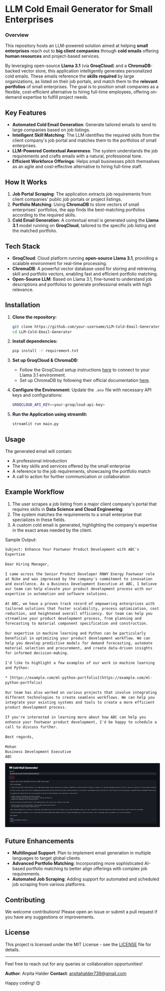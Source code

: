 # LLM Cold Email Generator for Small Enterprises

### Overview
This repository hosts an LLM-powered solution aimed at helping **small enterprises** reach out to **big client companies** through **cold emails** offering **human resources** and project-based services. 

By leveraging open-source **Llama 3.1** (via **GroqCloud**) and a **ChromaDB**-backed vector store, this application intelligently generates personalized cold emails. These emails reference the **skills required** by large organizations, as listed on their job portals, and match them to the **relevant portfolios** of small enterprises. The goal is to position small companies as a flexible, cost-efficient alternative to hiring full-time employees, offering on-demand expertise to fulfill project needs.

## Key Features
- **Automated Cold Email Generation**: Generate tailored emails to send to large companies based on job listings.
- **Intelligent Skill Matching**: The LLM identifies the required skills from the client company's job portal and matches them to the portfolios of small enterprises.
- **LLM-Powered Contextual Awareness**: The system understands the job requirements and crafts emails with a natural, professional tone.
- **Efficient Workforce Offerings**: Helps small businesses pitch themselves as an agile and cost-effective alternative to hiring full-time staff.
  
## How It Works
1. **Job Portal Scraping**: The application extracts job requirements from client companies' public job portals or project listings.
2. **Portfolio Matching**: Using **ChromaDB** to store vectors of small enterprises' portfolios, the app finds the best-matching portfolios according to the required skills.
3. **Cold Email Generation**: A contextual email is generated using the **Llama 3.1** model running on **GroqCloud**, tailored to the specific job listing and the matched portfolio.

## Tech Stack
- **GroqCloud**: Cloud platform running **open-source Llama 3.1**, providing a scalable environment for real-time processing.
- **ChromaDB**: A powerful vector database used for storing and retrieving skill and portfolio vectors, enabling fast and efficient portfolio matching.
- **Open-Source LLM**: Based on Llama 3.1, fine-tuned to understand job descriptions and portfolios to generate professional emails with high relevance.

## Installation

1. **Clone the repository:**
   ```bash
   git clone https://github.com/your-username/LLM-Cold-Email-Generator.git
   cd LLM-Cold-Email-Generator
   ```

2. **Install dependencies:**
   ```bash
   pip install -r requirement.txt
   ```

3. **Set up GroqCloud & ChromaDB:**
   - Follow the GroqCloud setup instructions [here](https://groqcloud.com/docs) to connect to your Llama 3.1 environment.
   - Set up ChromaDB by following their official documentation [here](https://chromadb.com/docs).
   
4. **Configure the Environment:**
   Update the `.env` file with necessary API keys and configurations:
   ```bash
   GROQCLOUD_API_KEY=<your-groqcloud-api-key>
   ```

5. **Run the Application using streamlit:**
   ```bash
   streamlit run main.py
   ```

## Usage

   The generated email will contain:
   - A professional introduction
   - The key skills and services offered by the small enterprise
   - A reference to the job requirements, showcasing the portfolio match
   - A call to action for further communication or collaboration

## Example Workflow
1. The user scrapes a job listing from a major client company's portal that requires skills in **Data Science and Cloud Engineering**.
2. The system matches the requirements to a small enterprise that specializes in these fields.
3. A custom cold email is generated, highlighting the company's expertise in the exact areas needed by the client.
   
Sample Output:
```
Subject: Enhance Your Footwear Product Development with ABC's Expertise

Dear Hiring Manager,

I came across the Senior Product Developer RNWY Energy Footwear role at Nike and was impressed by the company's commitment to innovation and excellence. As a Business Development Executive at ABC, I believe our team can help elevate your product development process with our expertise in automation and software solutions.

At ABC, we have a proven track record of empowering enterprises with tailored solutions that foster scalability, process optimization, cost reduction, and heightened overall efficiency. Our team can help you streamline your product development process, from planning and forecasting to material component specification and construction.

Our expertise in machine learning and Python can be particularly beneficial in optimizing your product development workflow. We can help you develop predictive models for demand forecasting, automate material selection and procurement, and create data-driven insights for informed decision-making.

I'd like to highlight a few examples of our work in machine learning and Python:

* [https://example.com/ml-python-portfolio](https://example.com/ml-python-portfolio)

Our team has also worked on various projects that involve integrating different technologies to create seamless workflows. We can help you integrate your existing systems and tools to create a more efficient product development process.

If you're interested in learning more about how ABC can help you enhance your footwear product development, I'd be happy to schedule a call to discuss further.

Best regards,

Mohan
Business Development Executive
ABC

```
![Alt Text](app/streamlitapp.png)
## Future Enhancements
- **Multilingual Support**: Plan to implement email generation in multiple languages to target global clients.
- **Advanced Portfolio Matching**: Incorporating more sophisticated AI-based portfolio matching to better align offerings with complex job requirements.
- **Automated Job Scraping**: Adding support for automated and scheduled job scraping from various platforms.

## Contributing
We welcome contributions! Please open an issue or submit a pull request if you have any suggestions or improvements.

## License
This project is licensed under the MIT License - see the [LICENSE](LICENSE) file for details.

---

Feel free to reach out for any queries or collaboration opportunities!

**Author**: Arpita Halder 
**Contact**: arpitahalder739@gmail.com

Happy coding! 😊
